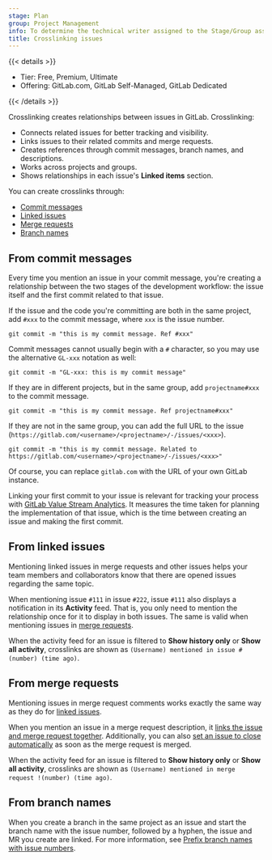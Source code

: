 ```yaml
---
stage: Plan
group: Project Management
info: To determine the technical writer assigned to the Stage/Group associated with this page, see https://handbook.gitlab.com/handbook/product/ux/technical-writing/#assignments
title: Crosslinking issues
---
```


{{< details >}}

- Tier: Free, Premium, Ultimate
- Offering: GitLab.com, GitLab Self-Managed, GitLab Dedicated

{{< /details >}}

Crosslinking creates relationships between issues in GitLab.
Crosslinking:

- Connects related issues for better tracking and visibility.
- Links issues to their related commits and merge requests.
- Creates references through commit messages, branch names, and descriptions.
- Works across projects and groups.
- Shows relationships in each issue's **Linked items** section.

You can create crosslinks through:

- [Commit messages](#from-commit-messages)
- [Linked issues](#from-linked-issues)
- [Merge requests](#from-merge-requests)
- [Branch names](#from-branch-names)

## From commit messages

Every time you mention an issue in your commit message, you're creating
a relationship between the two stages of the development workflow: the
issue itself and the first commit related to that issue.

If the issue and the code you're committing are both in the same project,
add `#xxx` to the commit message, where `xxx` is the issue number.

```shell
git commit -m "this is my commit message. Ref #xxx"
```

Commit messages cannot usually begin with a `#` character, so you may use
the alternative `GL-xxx` notation as well:

```shell
git commit -m "GL-xxx: this is my commit message"
```

If they are in different projects, but in the same group,
add `projectname#xxx` to the commit message.

```shell
git commit -m "this is my commit message. Ref projectname#xxx"
```

If they are not in the same group, you can add the full URL to the issue
(`https://gitlab.com/<username>/<projectname>/-/issues/<xxx>`).

```shell
git commit -m "this is my commit message. Related to https://gitlab.com/<username>/<projectname>/-/issues/<xxx>"
```

Of course, you can replace `gitlab.com` with the URL of your own GitLab instance.

Linking your first commit to your issue is relevant
for tracking your process with [GitLab Value Stream Analytics](https://about.gitlab.com/solutions/value-stream-management/).
It measures the time taken for planning the implementation of that issue,
which is the time between creating an issue and making the first commit.

## From linked issues

Mentioning linked issues in merge requests and other issues helps your team members and
collaborators know that there are opened issues regarding the same topic.

When mentioning issue `#111` in issue `#222`, issue `#111` also displays a notification
in its **Activity** feed. That is, you only need to mention the relationship once for it to
display in both issues. The same is valid when mentioning issues in [merge requests](#from-merge-requests).

When the activity feed for an issue is filtered to **Show history only** or **Show all activity**,
crosslinks are shown as `(Username) mentioned in issue #(number) (time ago)`.

## From merge requests

Mentioning issues in merge request comments works exactly the same way as
they do for [linked issues](#from-linked-issues).

When you mention an issue in a merge request description, it
[links the issue and merge request together](#from-linked-issues). Additionally,
you can also [set an issue to close automatically](managing_issues.md#closing-issues-automatically)
as soon as the merge request is merged.

When the activity feed for an issue is filtered to **Show history only** or **Show all activity**,
crosslinks are shown as `(Username) mentioned in merge request !(number) (time ago)`.

## From branch names

When you create a branch in the same project as an issue and start the branch name with the issue
number, followed by a hyphen, the issue and MR you create are linked.
For more information, see
[Prefix branch names with issue numbers](../repository/branches/_index.md#prefix-branch-names-with-a-number).
